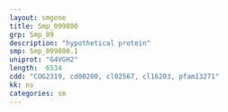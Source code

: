 ```yaml
---
layout: smgene
title: Smp_099800
grp: Smp_09
description: "hypothetical protein"
smp: Smp_099800.1
uniprot: "G4VGH2"
length:  6534
cdd: "COG2319, cd00200, cl02567, cl16203, pfam13271"
kk: ns
categories: sm
---
```

